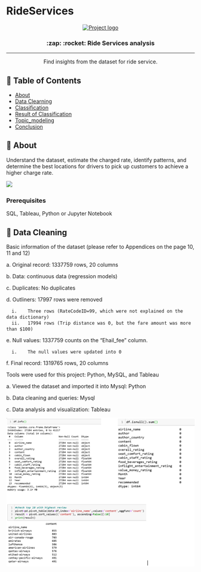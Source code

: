 # RideServices

<p align="center">
  <a href="" rel="noopener">
 <img width=200px height=200px src="https://i.imgur.com/6wj0hh6.jpg" alt="Project logo"></a>
</p>

<h3 align="center">:zap: :rocket: Ride Services analysis </h3>


---

<p align="center">
Find insights from the dataset for ride service. 
    <br> 
</p>

## 📝 Table of Contents
- [About](#about)
- [Data Clearning](#data_leaning)
- [Classification](#classification)
- [Result of Classification](#result)
- [Topic_modeling](#topic_modeling)
- [Conclusion](#conclusion)


## 🧐 About <a name = "about"></a>
Understand the dataset, estimate the charged rate, identify patterns, and determine the best locations for drivers to pick up customers to achieve a higher charge rate.

<img src="https://media1.giphy.com/media/v1.Y2lkPTc5MGI3NjExenp5NnVnMmdrczF1enJuOTlzMWdncWw3d2p2dWtkamh6bTg0am1ydiZlcD12MV9pbnRlcm5hbF9naWZfYnlfaWQmY3Q9Zw/CnQ6jjqggL2Ar23XtQ/giphy.gif" width="450" />

### Prerequisites
SQL, Tableau, Python or Jupyter Notebook 


## 🔖 Data Cleaning <a name = "data_leaning"></a>

Basic information of the dataset (please refer to Appendices on the page 10, 11 and 12)

  a.	Original record: 1337759 rows, 20 columns
  
  b.	Data: continuous data (regression models)
  
  c.	Duplicates: No duplicates
  
  d.	Outliners: 17997 rows were removed
  
      i.	Three rows (RateCodeID=99, which were not explained on the data dictionary)
      ii.	17994 rows (Trip distance was 0, but the fare amount was more than $100)
  e.	Null values: 1337759 counts on the “Ehail_fee” column.
  
      i.	The null values were updated into 0 
      
  f.	Final record: 1319765 rows, 20 columns

Tools were used for this project: Python, MySQL, and Tableau

  a.	Viewed the dataset and imported it into Mysql: Python 
  
  b.	Data cleaning and queries: Mysql
  
  c.	Data analysis and visualization: Tableau





![image](https://github.com/YingHu1234/airline/blob/master/img/1.PNG)





